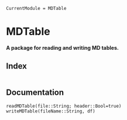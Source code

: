 ```@meta
CurrentModule = MDTable
```

# MDTable
**A package for reading and writing MD tables.**

## Index

```@index
```

## Documentation

```@docs
readMDTable(file::String; header::Bool=true)
writeMDTable(fileName::String, df)
```
